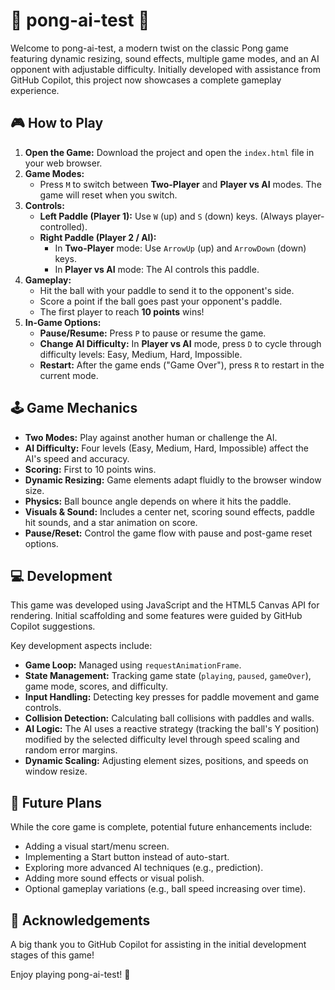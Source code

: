# 🏓 pong-ai-test 🤖

Welcome to pong-ai-test, a modern twist on the classic Pong game featuring dynamic resizing, sound effects, multiple game modes, and an AI opponent with adjustable difficulty. Initially developed with assistance from GitHub Copilot, this project now showcases a complete gameplay experience.

## 🎮 How to Play

1.  **Open the Game:** Download the project and open the `index.html` file in your web browser.
2.  **Game Modes:**
    * Press `M` to switch between **Two-Player** and **Player vs AI** modes. The game will reset when you switch.
3.  **Controls:**
    * **Left Paddle (Player 1):** Use `W` (up) and `S` (down) keys. (Always player-controlled).
    * **Right Paddle (Player 2 / AI):**
        * In **Two-Player** mode: Use `ArrowUp` (up) and `ArrowDown` (down) keys.
        * In **Player vs AI** mode: The AI controls this paddle.
4.  **Gameplay:**
    * Hit the ball with your paddle to send it to the opponent's side.
    * Score a point if the ball goes past your opponent's paddle.
    * The first player to reach **10 points** wins!
5.  **In-Game Options:**
    * **Pause/Resume:** Press `P` to pause or resume the game.
    * **Change AI Difficulty:** In **Player vs AI** mode, press `D` to cycle through difficulty levels: Easy, Medium, Hard, Impossible.
    * **Restart:** After the game ends ("Game Over"), press `R` to restart in the current mode.

## 🕹️ Game Mechanics

* **Two Modes:** Play against another human or challenge the AI.
* **AI Difficulty:** Four levels (Easy, Medium, Hard, Impossible) affect the AI's speed and accuracy.
* **Scoring:** First to 10 points wins.
* **Dynamic Resizing:** Game elements adapt fluidly to the browser window size.
* **Physics:** Ball bounce angle depends on where it hits the paddle.
* **Visuals & Sound:** Includes a center net, scoring sound effects, paddle hit sounds, and a star animation on score.
* **Pause/Reset:** Control the game flow with pause and post-game reset options.

## 💻 Development

This game was developed using JavaScript and the HTML5 Canvas API for rendering. Initial scaffolding and some features were guided by GitHub Copilot suggestions.

Key development aspects include:
* **Game Loop:** Managed using `requestAnimationFrame`.
* **State Management:** Tracking game state (`playing`, `paused`, `gameOver`), game mode, scores, and difficulty.
* **Input Handling:** Detecting key presses for paddle movement and game controls.
* **Collision Detection:** Calculating ball collisions with paddles and walls.
* **AI Logic:** The AI uses a reactive strategy (tracking the ball's Y position) modified by the selected difficulty level through speed scaling and random error margins.
* **Dynamic Scaling:** Adjusting element sizes, positions, and speeds on window resize.

## 🚀 Future Plans

While the core game is complete, potential future enhancements include:
* Adding a visual start/menu screen.
* Implementing a Start button instead of auto-start.
* Exploring more advanced AI techniques (e.g., prediction).
* Adding more sound effects or visual polish.
* Optional gameplay variations (e.g., ball speed increasing over time).

## 🎉 Acknowledgements

A big thank you to GitHub Copilot for assisting in the initial development stages of this game!

Enjoy playing pong-ai-test! 🎉